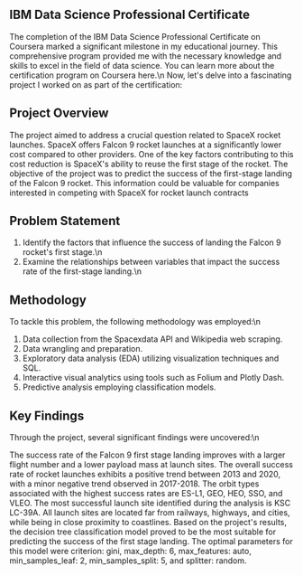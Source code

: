 ## IBM Data Science Professional Certificate
The completion of the IBM Data Science Professional Certificate on Coursera marked a significant milestone in my educational journey. This comprehensive program provided me with the necessary knowledge and skills to excel in the field of data science. You can learn more about the certification program on Coursera here.\n
Now, let's delve into a fascinating project I worked on as part of the certification:
## Project Overview
The project aimed to address a crucial question related to SpaceX rocket launches. SpaceX offers Falcon 9 rocket launches at a significantly lower cost compared to other providers. One of the key factors contributing to this cost reduction is SpaceX's ability to reuse the first stage of the rocket. The objective of the project was to predict the success of the first-stage landing of the Falcon 9 rocket. This information could be valuable for companies interested in competing with SpaceX for rocket launch contracts
## Problem Statement
1. Identify the factors that influence the success of landing the Falcon 9 rocket's first stage.\n
2. Examine the relationships between variables that impact the success rate of the first-stage landing.\n
## Methodology
To tackle this problem, the following methodology was employed:\n

1. Data collection from the Spacexdata API and Wikipedia web scraping.
2. Data wrangling and preparation.
3. Exploratory data analysis (EDA) utilizing visualization techniques and SQL.
4. Interactive visual analytics using tools such as Folium and Plotly Dash.
5. Predictive analysis employing classification models.
## Key Findings
Through the project, several significant findings were uncovered:\n

The success rate of the Falcon 9 first stage landing improves with a larger flight number and a lower payload mass at launch sites.
The overall success rate of rocket launches exhibits a positive trend between 2013 and 2020, with a minor negative trend observed in 2017-2018.
The orbit types associated with the highest success rates are ES-L1, GEO, HEO, SSO, and VLEO.
The most successful launch site identified during the analysis is KSC LC-39A.
All launch sites are located far from railways, highways, and cities, while being in close proximity to coastlines.
Based on the project's results, the decision tree classification model proved to be the most suitable for predicting the success of the first stage landing. The optimal parameters for this model were criterion: gini, max_depth: 6, max_features: auto, min_samples_leaf: 2, min_samples_split: 5, and splitter: random.
